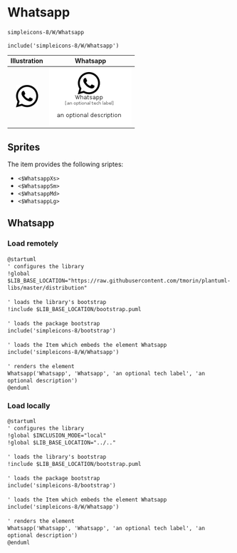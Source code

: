 # Whatsapp


```text
simpleicons-8/W/Whatsapp
```

```text
include('simpleicons-8/W/Whatsapp')
```



| Illustration | Whatsapp |
| :---: | :---: |
| ![illustration for Illustration](../../simpleicons-8/W/Whatsapp.png) | ![illustration for Whatsapp](../../simpleicons-8/W/Whatsapp.Local.png) |



## Sprites
The item provides the following sriptes:

- `<$WhatsappXs>`
- `<$WhatsappSm>`
- `<$WhatsappMd>`
- `<$WhatsappLg>`





## Whatsapp

### Load remotely
```plantuml
@startuml
' configures the library
!global $LIB_BASE_LOCATION="https://raw.githubusercontent.com/tmorin/plantuml-libs/master/distribution"

' loads the library's bootstrap
!include $LIB_BASE_LOCATION/bootstrap.puml

' loads the package bootstrap
include('simpleicons-8/bootstrap')

' loads the Item which embeds the element Whatsapp
include('simpleicons-8/W/Whatsapp')

' renders the element
Whatsapp('Whatsapp', 'Whatsapp', 'an optional tech label', 'an optional description')
@enduml
```

### Load locally
```plantuml
@startuml
' configures the library
!global $INCLUSION_MODE="local"
!global $LIB_BASE_LOCATION="../.."

' loads the library's bootstrap
!include $LIB_BASE_LOCATION/bootstrap.puml

' loads the package bootstrap
include('simpleicons-8/bootstrap')

' loads the Item which embeds the element Whatsapp
include('simpleicons-8/W/Whatsapp')

' renders the element
Whatsapp('Whatsapp', 'Whatsapp', 'an optional tech label', 'an optional description')
@enduml
```

